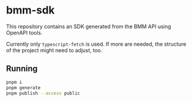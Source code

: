 # bmm-sdk

This repository contains an SDK generated from the BMM API using OpenAPI tools.

Currently only `typescript-fetch` is used. If more are needed, the structure of the project might need to adjust, too.

## Running

```sh
pnpm i
pnpm generate
pnpm publish --access public
```

